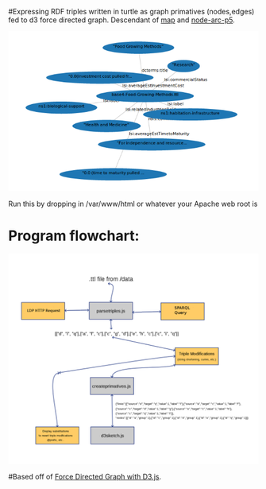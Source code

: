 #Expressing RDF triples written in turtle as graph primatives (nodes,edges) fed to d3 force directed graph. Descendant of [map](https://github.com/bshambaugh/map/) and [node-arc-p5](https://github.com/bshambaugh/node-arc-p5).

![forceCollidefitnodelabels.png](/js/tests/forceCollidefitnodelabels.png)

Run this by dropping in /var/www/html or whatever your Apache web root is

# Program flowchart:

![d3-rdf-progam-flowpng-2](/js/tests/d3-rdf-progam-flowpng-2.png)

#Based off of [Force Directed Graph with D3.js](https://bl.ocks.org/mbostock/4062045).
